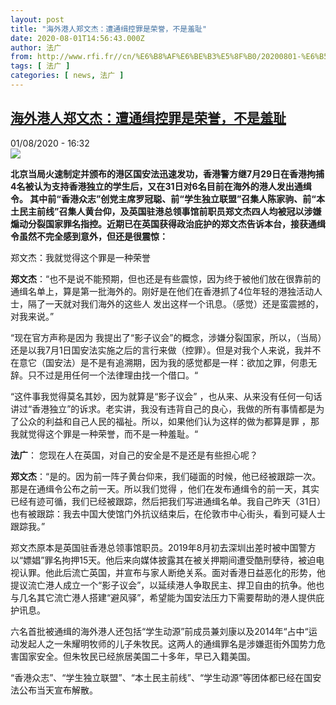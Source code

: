```yaml
---
layout: post
title: "海外港人郑文杰：遭通缉控罪是荣誉，不是羞耻"
date: 2020-08-01T14:56:43.000Z
author: 法广
from: http://www.rfi.fr//cn/%E6%B8%AF%E6%BE%B3%E5%8F%B0/20200801-%E6%B5%B7%E5%A4%96%E6%B8%AF%E4%BA%BA%E9%83%91%E6%96%87%E6%9D%B0-%E9%81%AD%E9%80%9A%E7%BC%89%E6%8E%A7%E7%BD%AA%E6%98%AF%E8%8D%A3%E8%AA%89%EF%BC%8C%E4%B8%8D%E6%98%AF%E7%BE%9E%E8%80%BB
tags: [ 法广 ]
categories: [ news, 法广 ]
---
```

<!--1596293803000-->
[海外港人郑文杰：遭通缉控罪是荣誉，不是羞耻](http://www.rfi.fr//cn/%E6%B8%AF%E6%BE%B3%E5%8F%B0/20200801-%E6%B5%B7%E5%A4%96%E6%B8%AF%E4%BA%BA%E9%83%91%E6%96%87%E6%9D%B0-%E9%81%AD%E9%80%9A%E7%BC%89%E6%8E%A7%E7%BD%AA%E6%98%AF%E8%8D%A3%E8%AA%89%EF%BC%8C%E4%B8%8D%E6%98%AF%E7%BE%9E%E8%80%BB)
------

<div>
<div>01/08/2020 - 16:32</div><img src="https://s.rfi.fr/media/display/163e4b74-d403-11ea-aa82-005056bf87d6/w:310/p:16x9/2020-07-31T125206Z_1512872874_RC2C4I9LTBO6_RTRMADP_3_HONGKONG-SECURITY-BRITAIN.JPG"><p><strong>北京当局火速制定并颁布的港区国安法迅速发功，香港警方继7月29日在香港拘捕4名被认为支持香港独立的学生后，又在31日对6名目前在海外的港人发出通缉令。 其中前“香港众志”创党主席罗冠聪、前“学生独立联盟”召集人陈家驹、前“本土民主前线”召集人黄台仰，及英国驻港总领事馆前职员郑文杰四人均被冠以涉嫌煽动分裂国家罪名指控。近期已在英国获得政治庇护的郑文杰告诉本台，接获通缉令虽然不完全感到意外，但还是很震惊：</strong></p><div class="t-content__body u-clearfix"><div class="m-interstitial"></div><div class="m-em-audio m-em-audio--in-article"><script data-media-id="WBMZ10934-RFI-CN-20200801" type="application/json">{"mediaId":"WBMZ10934-RFI-CN-20200801","sources":[{"name":"WBMZ10934-RFI-CN-20200801","url":"https:\/\/aod-rfi.akamaized.net\/rfi\/chinois\/audio\/modules\/actu\/202008\/Hk-Londres-SimonCheng.mp3"}],"broadcastType":"replay","emission":{"title":""},"diffusion":{"title":"\u90d1\u6587\u6770\uff1a\u6211\u5c31\u89c9\u5f97\u8fd9\u4e2a\u7f6a\u662f\u4e00\u79cd\u8363\u8a89"}}</script><divclass="a-audio-player-button"data-root-audio-player-buttonv-cloakdata-short-lived-vue-app><play-mediav-bind:current-media="mediaId"v-bind:is-player-playing="isPlayerPlaying"media-id="WBMZ10934-RFI-CN-20200801"v-on:click="playOrPause"classes="m-em-audio__play-pause a-picto-play-pause"play-class="a-picto-play-pause--play"pause-class="a-picto-play-pause--pause"></play-media></div><div class="m-em-audio__show-infos"><p class="m-em-audio__show-infos__emission">郑文杰：我就觉得这个罪是一种荣誉</p><p class="m-em-audio__show-infos__metadata"></p></div></div><p><strong>郑文杰</strong>：“也不是说不能预期，但也还是有些震惊，因为终于被他们放在很靠前的通缉名单上，算是第一批海外的。刚好是在他们在香港抓了4位年轻的港独活动人士，隔了一天就对我们海外的这些人 发出这样一个讯息。（感觉）还是蛮震撼的，对我来说。”</p><p>“现在官方声称是因为 我提出了“影子议会”的概念，涉嫌分裂国家，所以，（当局）还是以我7月1日国安法实施之后的言行来做（控罪）。但是对我个人来说，我并不在意它（国安法）是不是有追溯期，因为我的感觉都是一样：欲加之罪，何患无辞。只不过是用任何一个法律理由找一个借口。“</p><p>“这件事我觉得莫名其妙，因为就算是“影子议会” ，也从来、从来没有任何一句话讲过“香港独立”的诉求。老实讲，我没有违背自己的良心，我做的所有事情都是为了公众的利益和自己人民的福祉。所以，如果他们认为这样的做为都算是罪 ，那我就觉得这个罪是一种荣誉，而不是一种羞耻。“</p><p><strong>法广</strong>： 您现在人在英国，对自己的安全是不是还是有些担心呢？</p><p><strong>郑文杰</strong>：“是的。因为前一阵子黄台仰来，我们碰面的时候，他已经被跟踪一次。那是在通缉令公布之前一天。所以我们觉得 ，他们在发布通缉令的前一天，其实已经有迹可循，我们已经被跟踪，然后把我们写进通缉名单。我自己昨天（31日）也有被跟踪：我去中国大使馆门外抗议结束后，在伦敦市中心街头，看到可疑人士跟踪我。”</p><p>郑文杰原本是英国驻香港总领事馆职员。2019年8月初去深圳出差时被中国警方以“嫖娼”罪名拘押15天。他后来向媒体披露其在被关押期间遭受酷刑孽待，被迫电视认罪。他此后流亡英国，并宣布与家人断绝关系。面对香港日益恶化的形势，他提议流亡港人成立一个“影子议会”，以延续港人争取民主、捍卫自由的抗争。他也与几名其它流亡港人搭建“避风驿”，希望能为国安法压力下需要帮助的港人提供庇护讯息。</p><p>六名首批被通缉的海外港人还包括“学生动源”前成员兼刘康以及2014年“占中“运动发起人之一朱耀明牧师的儿子朱牧民。这两人的通缉罪名是涉嫌逛街外国势力危害国家安全。但朱牧民已经旅居美国二十多年，早已入籍美国。</p><p>“香港众志”、“学生独立联盟”、“本土民主前线”、“学生动源”等团体都已经在国安法公布当天宣布解散。</p><div class="o-self-promo o-self-promo--nl o-self-promo--hidden" data-selfpromo-newsletter></div><div class="o-self-promo o-self-promo--app o-self-promo--hidden" data-selfpromo-app></div></div>
</div>
